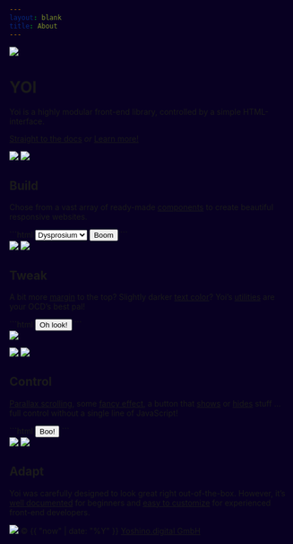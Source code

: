 ```yaml
---
layout: blank
title: About
---
```


<div class="cover center-content bg-primary-3">
    <div class="center-lr al-c ofl-hidden" yoi-scrollfx="in:fade-in; repeat:false;">
        <img class="h-20 w-20" src="{{ site.github.url }}/assets/img/logo-yoi.svg" />
        <h1 class="hidden">YOI</h1>
        <div class="m--w-40 m-lr-auto m-t-4">
            <p class="fs-4 lh-6 c-primary-22 m-tb-8">Yoi is a highly modular front-end library, controlled by a simple HTML-interface.</p>
            <p>
                <a class="fs-2" href="{{ site.github.url }}start/">Straight to the docs</a>
                <i class="fs-2 c-primary-10 m-lr-2">or</i>
                <a class="btn btn--primary btn--large btn--flat btn--rounded" href="#build" yoi-action="ScrollTo:#build; offset:0;">Learn more!</a>
            </p>
        </div>
    </div>
</div>
<div id="build" class="cover article center-content bg-base-25">
    <div class="center-lr" yoi-scrollfx="in:fade-in; repeat:false;">
        <div class="flx flx-directionColumn l--flx-directionRow">
            <div class="m--w-1-3 w-1-1 h-30 pos-relative">
                <img class="pos-absolute" src="{{ site.github.url }}/assets/img/illu-build-a.svg" yoi-parallax="factor:20;" />
                <img class="pos-absolute" src="{{ site.github.url }}/assets/img/illu-build-b.svg" yoi-parallax="factor:-20;" />
            </div>
            <div class="m--w-2-3 w-1-1">
                <h2>Build</h2>
                <p class="c-base-15 fs-3 lh-5 m-t-2 m--w-40">Chose from a vast array of ready-made <a href="{{ site.github.url }}/components/">components</a> to create beautiful responsive websites.</p>
<div class="m-t-4" markdown="1">
```html
<!-- example -->
<select class="input--large">
    <option>Dysprosium</option>
    <option>Aluminium</option>
    <option>Calcium</option>
</select>
<button class="btn btn--large">Boom</button>
```
</div>
            </div>
        </div>
    </div>
</div>
<div id="tweak" class="cover article center-content bg-base-25">
    <div class="center-lr" yoi-scrollfx="in:fade-in; repeat:false;">
        <div class="flx flx-directionColumn l--flx-directionRow">
            <div class="m--w-1-3 w-1-1 h-30 pos-relative">
                <img class="pos-absolute" src="{{ site.github.url }}/assets/img/illu-tweak-a.svg" yoi-parallax="factor:20;" />
                <img class="pos-absolute" src="{{ site.github.url }}/assets/img/illu-tweak-b.svg" yoi-parallax="factor:-20;" />
            </div>
            <div class="m--w-2-3 w-1-1">
                <h2>Tweak</h2>
                <p class="c-base-15 fs-3 lh-5 m-t-2 m--w-40">A bit more <a href="{{ site.github.url }}/utilities/spacing.html">margin</a> to the top? Slightly darker <a href="{{ site.github.url }}/utilities/color.html">text color</a>? Yoi’s <a href="{{ site.github.url }}/utilities/">utilities</a> are your OCD’s best pal!</p>
<div class="m-t-4" markdown="1">
```html
<!-- example -->
<button class="btn btn--large c-red-15">Oh look!</button>
```
</div>
            </div>
        </div>
    </div>
</div>
<div id="control" class="cover article center-content bg-base-25">
    <div class="center-lr" yoi-scrollfx="in:fade-in; repeat:false;">
        <div class="flx flx-directionColumn l--flx-directionRow">
            <div class="m--w-1-3 w-1-1 h-30 pos-relative">
                <img class="pos-absolute" id="illu-control-a" src="{{ site.github.url }}/assets/img/illu-control-a.svg" yoi-parallax="factor:20;" />
                <p class="pos-absolute" yoi-parallax="factor:-20;">
                    <img class="pos-absolute" id="illu-control-b" src="{{ site.github.url }}/assets/img/illu-control-b.svg" />
                    <img class="pos-absolute" id="illu-control-c" src="{{ site.github.url }}/assets/img/illu-control-c.svg" />
                </p>
            </div>
            <div class="m--w-2-3 w-1-1">
                <h2>Control</h2>
                <p class="c-base-15 fs-3 lh-5 m-t-2 m--w-40"><a href="{{ site.github.url }}/behaviours/parallax.html">Parallax scrolling</a>, some <a href="{{ site.github.url }}/behaviours/scrollfx.html">fancy effect</a>, a button that <a href="{{ site.github.url }}/actions/show.html">shows</a> or <a href="{{ site.github.url }}/actions/hide.html">hides</a> stuff … full control without a single line of JavaScript!</p>
<div class="m-t-4" markdown="1">
```html
<!-- example -->
<button class="btn btn--large" yoi-action="Show:#illu-control-c; fx:fade-in; speed:slow;">Boo!</button>
```
</div>
            </div>
        </div>
    </div>
</div>
<div id="adapt" class="cover article center-content bg-base-25">
    <div class="center-lr" yoi-scrollfx="in:fade-in; repeat:false;">
        <div class="flx flx-directionColumn l--flx-directionRow">
            <div class="m--w-1-3 w-1-1 h-30 pos-relative">
                <img class="pos-absolute" src="{{ site.github.url }}/assets/img/illu-adapt-a.svg" yoi-parallax="factor:20;" />
                <img class="pos-absolute" src="{{ site.github.url }}/assets/img/illu-adapt-b.svg" yoi-parallax="factor:-20;" />
            </div>
            <div class="m--w-2-3 w-1-1">
                <h2>Adapt</h2>
                <div class="c-base-15 fs-3 lh-5 m-t-2 l--w-40">
                    <p>Yoi was carefully designed to look great right out-of-the-box. However, it’s <a href="{{ site.github.url }}/start">well documented</a> for beginners and <a href="https://github.com/yoshino-digital/yoi-boilerplate">easy to customize</a> for experienced front-end developers.</p>
                </div>
            </div>
        </div>
    </div>
</div>
<div class="bg-primary-3 p-4">
    <p class="c-primary-15 fs-2">
        <img class="h-3 w-3 val-m m-r-1" src="{{ site.github.url }}/assets/img/logo-yoshino.svg" />
        <span class="val-m">&copy; {{ "now" | date: "%Y" }} <a href="http://yoshino.digital" class="c-primary-18 tdr-none hvr--c-primary-22">Yoshino.digital GmbH</a></span>
    </p>
</div>
<style>
    html, body {
        background: #080022;
    }
</style>
